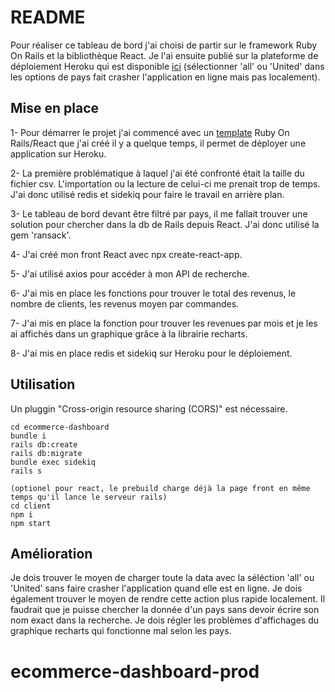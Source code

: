# README
Pour réaliser ce tableau de bord j'ai choisi de partir sur le framework Ruby On Rails et la bibliothèque React. Je l'ai ensuite publié sur la plateforme de déploiement Heroku qui est disponible [ici](https://ecommerce-dashboard-kotcherga.herokuapp.com/) (sélectionner 'all' ou 'United' dans les options de pays fait crasher l'application en ligne mais pas localement).

## Mise en place

1- Pour démarrer le projet j'ai commencé avec un [template](https://github.com/kevinkotcherga/template_react_redux_rails7_for_heroku) Ruby On Rails/React que j'ai créé il y a quelque temps, il permet de déployer une application sur Heroku.

2- La première problématique à laquel j'ai été confronté était la taille du fichier csv. L'importation ou la lecture de celui-ci me prenait trop de temps. J'ai donc utilisé redis et sidekiq pour faire le travail en arrière plan.

3- Le tableau de bord devant être filtré par pays, il me fallait trouver une solution pour chercher dans la db de Rails depuis React. J'ai donc utilisé la gem 'ransack'.

4- J'ai créé mon front React avec npx create-react-app.

5- J'ai utilisé axios pour accéder à mon API de recherche.

6- J'ai mis en place les fonctions pour trouver le total des revenus, le nombre de clients, les revenus moyen par commandes.

7- J'ai mis en place la fonction pour trouver les revenues par mois et je les ai affichés dans un graphique grâce à la librairie recharts.

8- J'ai mis en place redis et sidekiq sur Heroku pour le déploiement.

## Utilisation 
Un pluggin "Cross-origin resource sharing (CORS)" est nécessaire.

```
cd ecommerce-dashboard
bundle i
rails db:create
rails db:migrate
bundle exec sidekiq
rails s

(optionel pour react, le prebuild charge déjà la page front en même temps qu'il lance le serveur rails)
cd client
npm i
npm start
```

## Amélioration

Je dois trouver le moyen de charger toute la data avec la séléction 'all' ou 'United' sans faire crasher l'application quand elle est en ligne. Je dois également trouver le moyen de rendre cette action plus rapide localement. Il faudrait que je puisse chercher la donnée d'un pays sans devoir écrire son nom exact dans la recherche. Je dois régler les problèmes d'affichages du graphique recharts qui fonctionne mal selon les pays.
# ecommerce-dashboard-prod

